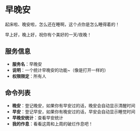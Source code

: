 # 早晚安

起床啦、晚安啦，怎么还在睡啊，这个点你是怎么睡得着的！

早上好，晚上好，祝你有个美好的一天/夜晚！

## 服务信息

- **服务名**：早晚安
- **说明**：一个统计早晚安的功能~（像是打开一样的）
- **权限限定**：所有人

## 命令列表

- **晚安**：登记晚安，如果你有早安过的话，晚安会自动显示清醒时间
- **早安**：登记早安，如果你有晚安过的话，早安会自动显示睡觉时间
- **早晚安统计**：查看早安统计
- **我的作息**：看看这周和上周的破烂作息吧！
